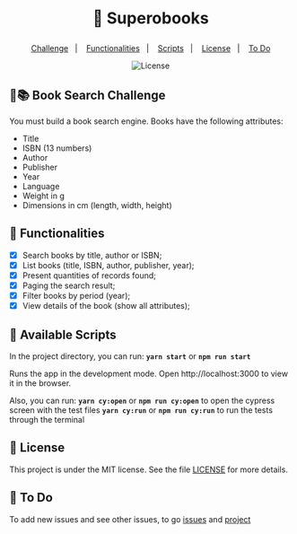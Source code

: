 # <p align="center"> :orange_book: Superobooks </p>

<p align="center">
<a href="#mag_right-books-book-search-challenge">Challenge</a>&nbsp;&nbsp;&nbsp;|&nbsp;&nbsp;&nbsp;
<a href="#memo-functionalities">Functionalities</a>&nbsp;&nbsp;&nbsp;|&nbsp;&nbsp;&nbsp;
<a href="#round_pushpin-available-scripts">Scripts</a>&nbsp;&nbsp;&nbsp;|&nbsp;&nbsp;&nbsp; 
<a href="#memo-licence">License</a>&nbsp;&nbsp;&nbsp;|&nbsp;&nbsp;&nbsp; 
<a href="#pushpin-to-do"> To Do</a>
</p>

<p align="center">
  <img alt="License" src="https://img.shields.io/static/v1?label=license&message=MIT&color=7159c1&labelColor=000000">
</p>

## :mag_right::books: Book Search Challenge

You must build a book search engine.
Books have the following attributes:

- Title
- ISBN (13 numbers)
- Author
- Publisher
- Year
- Language
- Weight in g
- Dimensions in cm (length, width, height)

## :memo: Functionalities

- [x] Search books by title, author or ISBN;
- [x] List books (title, ISBN, author, publisher, year);
- [x] Present quantities of records found;
- [x] Paging the search result;
- [x] Filter books by period (year);
- [x] View details of the book (show all attributes);

## :round_pushpin: Available Scripts

In the project directory, you can run:
**`yarn start`** or **`npm run start`**

Runs the app in the development mode.
Open http://localhost:3000 to view it in the browser.

Also, you can run:
**`yarn cy:open`** or **`npm run cy:open`** to open the cypress screen with the test files
**`yarn cy:run`** or **`npm run cy:run`** to run the tests through the terminal

## :memo: License

This project is under the MIT license. See the file [LICENSE](LICENSE.md) for more details.

## :pushpin: To Do

To add new issues and see other issues, to go [issues](https://github.com/candinhojr/superobooks/issues) and [project](https://github.com/candinhojr/superobooks/projects/1)
